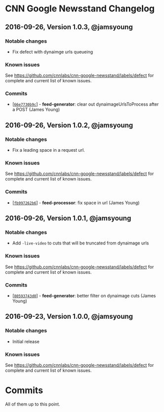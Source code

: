 # CNN Google Newsstand Changelog


## 2016-09-26, Version 1.0.3, @jamsyoung

### Notable changes

- Fix defect with dynaimge urls queueing

### Known issues

See https://github.com/cnnlabs/cnn-google-newsstand/labels/defect for complete and
current list of known issues.

### Commits

* [[`66e7730b9c`](https://github.com/jamsyoung/cnn-google-newsstand/commit/66e7730b9c)] - **feed-generator**: clear out dynaimageUrlsToProcess after a POST (James Young)




## 2016-09-26, Version 1.0.2, @jamsyoung

### Notable changes

- Fix a leading space in a request url.

### Known issues

See https://github.com/cnnlabs/cnn-google-newsstand/labels/defect for complete and
current list of known issues.

### Commits

* [[`fb997262b6`](https://github.com/jamsyoung/cnn-google-newsstand/commit/fb997262b6)] - **feed-processor**: fix space in url (James Young)




## 2016-09-26, Version 1.0.1, @jamsyoung

### Notable changes

- Add `-live-video` to cuts that will be truncated from dynaimage urls

### Known issues

See https://github.com/cnnlabs/cnn-google-newsstand/labels/defect for complete and
current list of known issues.

### Commits

* [[`80593743d0`](https://github.com/jamsyoung/cnn-google-newsstand/commit/80593743d0)] - **feed-generator**: better filter on dynaimage cuts (James Young)





## 2016-09-23, Version 1.0.0, @jamsyoung

### Notable changes

- Initial release

### Known issues

See https://github.com/cnnlabs/cnn-google-newsstand/labels/defect for complete and
current list of known issues.


# Commits

All of them up to this point.
